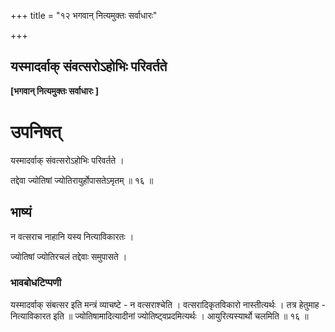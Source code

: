 +++
title = "१२ भगवान् नित्यमुक्तः सर्वाधारः"

+++


## यस्मादर्वाक् संवत्सरोऽहोभिः परिवर्तते

**\[भगवान् नित्यमुक्तः सर्वाधारः \]**

# **उपनिषत्**

यस्मादर्वाक् संवत्सरोऽहोभिः परिवर्तते ।

तद्देवा ज्योतिषां ज्योतिरायुर्होपासतेऽमृतम् ॥ १६ ॥

## **भाष्यं**

न वत्सराच नाहानि यस्य नित्याविकारतः ।

ज्योतिषां ज्योतिरचलं तद्देवाः समुपासते ।

### **भावबोधटिप्पणी**

यस्मादर्वाक् संबत्सर इति मन्त्रं व्याचष्टे - न वत्सराश्चेति । वत्सरादिकृतविकारो नास्तीत्यर्थः । तत्र हेतुमाह - नित्याविकारत इति ॥
ज्योतिषामादित्यादीनां ज्योतिष्ट्वप्रदमित्यर्थः । आयुरित्यस्यार्थो चलमिति ॥ १६ ॥

